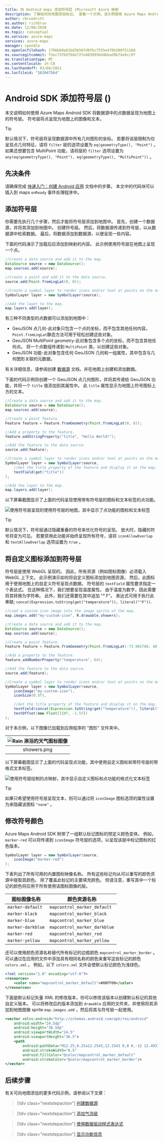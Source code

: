 ```yaml
---
title: 向 Android maps 添加符号层 |Microsoft Azure 映射
description: 了解如何向地图添加标记。 查看一个示例，该示例使用 Azure Maps Android SDK 添加一个符号层，其中包含来自数据源的基于点的数据。
author: rbrundritt
ms.author: richbrun
ms.date: 12/08/2020
ms.topic: conceptual
ms.service: azure-maps
services: azure-maps
manager: cpendle
ms.openlocfilehash: 1706b60a61bd3b507d9fbcf555e478b388f51168
ms.sourcegitcommit: f3ec73fb5f8de72fe483995bd4bbad9b74a9cc9f
ms.translationtype: MT
ms.contentlocale: zh-CN
ms.lasthandoff: 03/04/2021
ms.locfileid: "102047564"
---
```

# <a name="add-a-symbol-layer-android-sdk"></a>Android SDK 添加符号层 () 

本文说明如何使用 Azure Maps Android SDK 将数据源中的点数据呈现为地图上的符号层。 符号层将点呈现为地图上的图像和文本。

> [!TIP]
> 默认情况下，符号层将呈现数据源中所有几何图形的坐标。 若要将该层限制为仅呈现点几何特征，请将 `filter` 层的选项设置为 `eq(geometryType(), "Point")` 。 如果还想要包含 MultiPoint 功能，请将层的 `filter` 选项设置为 `any(eq(geometryType(), "Point"), eq(geometryType(), "MultiPoint"))` 。

## <a name="prerequisites"></a>先决条件

请确保完成 [快速入门：创建 Android 应用](quick-android-map.md) 文档中的步骤。 本文中的代码块可以插入到 maps `onReady` 事件处理程序中。

## <a name="add-a-symbol-layer"></a>添加符号层

你需要先执行几个步骤，然后才能将符号层添加到地图中。 首先，创建一个数据源，并将其添加到地图中。 创建符号层。 然后，将数据源传递到符号层，以从数据源中检索数据。 最后，将数据添加到数据源，以便呈现一些内容。

下面的代码演示了加载后应添加到映射的内容。 此示例使用符号层在地图上呈现一个点。

```java
//Create a data source and add it to the map.
DataSource source = new DataSource();
map.sources.add(source);

//Create a point and add it to the data source.
source.add(Point.fromLngLat(0, 0));

//Create a symbol layer to render icons and/or text at points on the map.
SymbolLayer layer = new SymbolLayer(source);

//Add the layer to the map.
map.layers.add(layer);
```

有三种不同类型的点数据可以添加到地图中：

- GeoJSON 点几何-此对象只包含一个点的坐标，而不包含其他任何内容。 `Point.fromLngLat`静态方法可用于轻松创建这些对象。
- GeoJSON MultiPoint geometry-此对象包含多个点的坐标，而不包含其他任何点。 将一个点数组传递到 `MultiPoint` 类，以创建这些对象。
- GeoJSON 功能-此对象包含任何 GeoJSON 几何和一组属性，其中包含与几何图形关联的元数据。

有关详细信息，请参阅创建 [数据源](create-data-source-android-sdk.md) 文档，并在地图上创建和添加数据。

下面的代码示例将创建一个 GeoJSON 点几何图形，并将其传递给 GeoJSON 功能，并将一个 `title` 值添加到其属性中。 此 `title` 属性显示为地图上符号图标上方的文本。

```java
//Create a data source and add it to the map.
DataSource source = new DataSource();
map.sources.add(source);

//Create a point feature.
Feature feature = Feature.fromGeometry(Point.fromLngLat(0, 0));

//Add a property to the feature.
feature.addStringProperty("title", "Hello World!");

//Add the feature to the data source.
source.add(feature);

//Create a symbol layer to render icons and/or text at points on the map.
SymbolLayer layer = new SymbolLayer(source, 
    //Get the title property of the feature and display it on the map.
    textField(get("title"))
);

//Add the layer to the map.
map.layers.add(layer);
```

以下屏幕截图显示了上面的代码呈现使用带有符号层的图标和文本标签的点功能。

![使用符号层呈现的使用符号层的地图，其中显示了点功能的图标和文本标签](media/how-to-add-symbol-to-android-map/android-map-pin.png)

> [!TIP]
> 默认情况下，符号层通过隐藏重叠的符号来优化符号的呈现。 放大时，隐藏的符号将变为可见。 若要禁用此功能并始终呈现所有符号，请将 `iconAllowOverlap` 和 `textAllowOverlap` 选项设置为 `true` 。

## <a name="add-a-custom-icon-to-a-symbol-layer"></a>将自定义图标添加到符号层

符号层是使用 WebGL 呈现的。 因此，所有资源（例如图标图像）必须载入 WebGL 上下文。 此示例演示如何将自定义图标添加到地图资源。 然后，此图标用于使用地图上的自定义符号呈现点数据。 符号层的 `textField` 属性要求指定一个表达式。 在这种情况下，我们想要呈现温度属性。 由于温度为数字，因此需要将其转换为字符串。 此外，我们还需要在其中追加 "° F"。 表达式可用于执行此串联; `concat(Expression.toString(get("temperature")), literal("°F"))`.

```java
//Load a custom icon image into the image sprite of the map.
map.images.add("my-custom-icon", R.drawable.showers);

//Create a data source and add it to the map.
DataSource source = new DataSource();
map.sources.add(source);

//Create a point feature.
Feature feature = Feature.fromGeometry(Point.fromLngLat(-73.985708, 40.75773));

//Add a property to the feature.
feature.addNumberProperty("temperature", 64);

//Add the feature to the data source.
source.add(feature);

//Create a symbol layer to render icons and/or text at points on the map.
SymbolLayer layer = new SymbolLayer(source,
    iconImage("my-custom-icon"),
    iconSize(0.5f),

    //Get the title property of the feature and display it on the map.
    textField(concat(Expression.toString(get("temperature")), literal("°F"))),
    textOffset(new Float[]{0f, -1.5f})
);
```

对于本示例，以下图像已加载到应用程序的 "图形" 文件夹中。

| ![Rain 淋浴的天气图标图像](media/how-to-add-symbol-to-android-map/showers.png)|
|:-----------------------------------------------------------------------:|
| showers.png                                                  |

以下屏幕截图显示了上面的代码呈现点功能，其中使用自定义图标和带符号层的带格式文本标签。

![使用符号层绘制的点映射，其中显示自定义图标和点功能的格式化文本标签](media/how-to-add-symbol-to-android-map/android-custom-symbol-layer.png)

> [!TIP]
> 如果只希望使用符号层呈现文本，则可以通过将 `iconImage` 图标选项的属性设置为来隐藏该图标 `"none"` 。

## <a name="modify-symbol-colors"></a>修改符号颜色

Azure Maps Android SDK 附带了一组默认标记图标的预定义颜色变体。 例如， `marker-red` 可以将传递到 `iconImage` 符号层的选项，以呈现该层中标记图标的红色版本。 

```java
SymbolLayer layer = new SymbolLayer(source,
    iconImage("marker-red")
);
```

下表列出了所有可用的内置图标映像名称。 所有这些标记均从可以重写的颜色资源中提取其颜色。 除了覆盖此标记的主要填充颜色。 但请注意，重写其中一个标记的颜色将应用于所有使用该图标图像的层。

| 图标图像名称 | 颜色资源名称 |
|-----------------|---------------------|
| `marker-default` | `mapcontrol_marker_default` |
| `marker-black` | `mapcontrol_marker_black` |
| `marker-blue` | `mapcontrol_marker_blue` |
| `marker-darkblue` | `mapcontrol_marker_darkblue` |
| `marker-red` | `mapcontrol_marker_red` |
| `marker-yellow` | `mapcontrol_marker_yellow` |

还可以使用颜色资源名称替代所有标记的边框颜色 `mapcontrol_marker_border` 。 可以通过在应用的文件中添加具有相同名称的颜色来重写这些标记的颜色 `colors.xml` 。 例如，以下 `colors.xml` 文件会使默认标记颜色为浅绿色。

```xml
<?xml version="1.0" encoding="utf-8"?>
<resources>
    <color name="mapcontrol_marker_default">#00FF00</color>
</resources>
```

下面是默认标记矢量 XML 的修改版本，你可以修改该版本以创建默认标记的其他自定义版本。 可以将修改后的版本添加到 `drawable` 应用的文件夹，并使用将其添加到地图图像 sprite `map.images.add` ，然后将其与符号层一起使用。

```xml
<vector xmlns:android="http://schemas.android.com/apk/res/android"
    android:width="24.5dp"
    android:height="36.5dp"
    android:viewportWidth="24.5"
    android:viewportHeight="36.5">
    <path
        android:pathData="M12.25,0.25a12.2543,12.2543 0,0 0,-12 12.4937c0,6.4436 6.4879,12.1093 11.059,22.5641 0.5493,1.2563 1.3327,1.2563 1.882,0C17.7621,24.8529 24.25,19.1857 24.25,12.7437A12.2543,12.2543 0,0 0,12.25 0.25Z"
        android:strokeWidth="0.5"
        android:fillColor="@color/mapcontrol_marker_default"
        android:strokeColor="@color/mapcontrol_marker_border"/>
</vector>
```

## <a name="next-steps"></a>后续步骤

有关可向地图添加的更多代码示例，请参阅以下文章：

> [!div class="nextstepaction"]
> [创建数据源](create-data-source-android-sdk.md)

> [!div class="nextstepaction"]
> [添加气泡层](map-add-bubble-layer-android.md)

> [!div class="nextstepaction"]
> [使用数据驱动样式表达式](data-driven-style-expressions-android-sdk.md)

> [!div class="nextstepaction"]
> [显示功能信息](display-feature-information-android.md)

